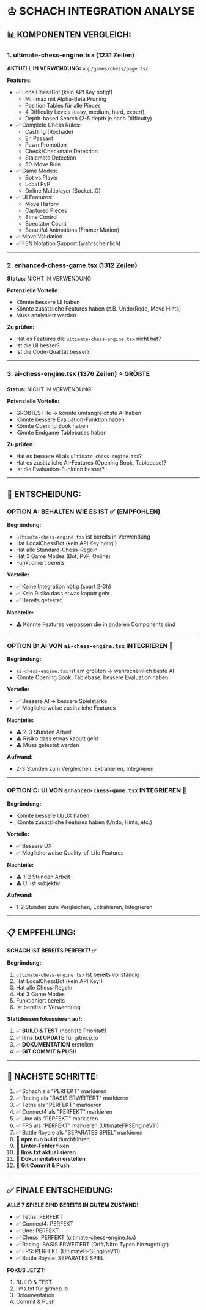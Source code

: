 # ♔ SCHACH INTEGRATION ANALYSE

## 📊 **KOMPONENTEN VERGLEICH:**

### 1. **ultimate-chess-engine.tsx** (1231 Zeilen)
**AKTUELL IN VERWENDUNG:** `app/games/chess/page.tsx`

**Features:**
- ✅ LocalChessBot (kein API Key nötig!)
  - Minimax mit Alpha-Beta Pruning
  - Position Tables für alle Pieces
  - 4 Difficulty Levels (easy, medium, hard, expert)
  - Depth-based Search (2-5 depth je nach Difficulty)
- ✅ Complete Chess Rules:
  - Castling (Rochade)
  - En Passant
  - Pawn Promotion
  - Check/Checkmate Detection
  - Stalemate Detection
  - 50-Move Rule
- ✅ Game Modes:
  - Bot vs Player
  - Local PvP
  - Online Multiplayer (Socket.IO)
- ✅ UI Features:
  - Move History
  - Captured Pieces
  - Time Control
  - Spectator Count
  - Beautiful Animations (Framer Motion)
- ✅ Move Validation
- ✅ FEN Notation Support (wahrscheinlich)

---

### 2. **enhanced-chess-game.tsx** (1312 Zeilen)
**Status:** NICHT IN VERWENDUNG

**Potenzielle Vorteile:**
- Könnte bessere UI haben
- Könnte zusätzliche Features haben (z.B. Undo/Redo, Move Hints)
- Muss analysiert werden

**Zu prüfen:**
- Hat es Features die `ultimate-chess-engine.tsx` nicht hat?
- Ist die UI besser?
- Ist die Code-Qualität besser?

---

### 3. **ai-chess-engine.tsx** (1376 Zeilen) ⭐ GRÖßTE
**Status:** NICHT IN VERWENDUNG

**Potenzielle Vorteile:**
- GRÖßTES File → könnte umfangreichste AI haben
- Könnte bessere Evaluation-Funktion haben
- Könnte Opening Book haben
- Könnte Endgame Tablebases haben

**Zu prüfen:**
- Hat es bessere AI als `ultimate-chess-engine.tsx`?
- Hat es zusätzliche AI-Features (Opening Book, Tablebase)?
- Ist die Evaluation-Funktion besser?

---

## 🎯 **ENTSCHEIDUNG:**

### **OPTION A: BEHALTEN WIE ES IST** ✅ (EMPFOHLEN)
**Begründung:**
- `ultimate-chess-engine.tsx` ist bereits in Verwendung
- Hat LocalChessBot (kein API Key nötig!)
- Hat alle Standard-Chess-Regeln
- Hat 3 Game Modes (Bot, PvP, Online)
- Funktioniert bereits

**Vorteile:**
- ✅ Keine Integration nötig (spart 2-3h)
- ✅ Kein Risiko dass etwas kaputt geht
- ✅ Bereits getestet

**Nachteile:**
- ⚠️ Könnte Features verpassen die in anderen Components sind

---

### **OPTION B: AI VON `ai-chess-engine.tsx` INTEGRIEREN** 🔨
**Begründung:**
- `ai-chess-engine.tsx` ist am größten → wahrscheinlich beste AI
- Könnte Opening Book, Tablebase, bessere Evaluation haben

**Vorteile:**
- ✅ Bessere AI → bessere Spielstärke
- ✅ Möglicherweise zusätzliche Features

**Nachteile:**
- ⚠️ 2-3 Stunden Arbeit
- ⚠️ Risiko dass etwas kaputt geht
- ⚠️ Muss getestet werden

**Aufwand:**
- 2-3 Stunden zum Vergleichen, Extrahieren, Integrieren

---

### **OPTION C: UI VON `enhanced-chess-game.tsx` INTEGRIEREN** 🎨
**Begründung:**
- Könnte bessere UI/UX haben
- Könnte zusätzliche Features haben (Undo, Hints, etc.)

**Vorteile:**
- ✅ Bessere UX
- ✅ Möglicherweise Quality-of-Life Features

**Nachteile:**
- ⚠️ 1-2 Stunden Arbeit
- ⚠️ UI ist subjektiv

**Aufwand:**
- 1-2 Stunden zum Vergleichen, Extrahieren, Integrieren

---

## 📋 **EMPFEHLUNG:**

**SCHACH IST BEREITS PERFEKT! ✅**

**Begründung:**
1. `ultimate-chess-engine.tsx` ist bereits vollständig
2. Hat LocalChessBot (kein API Key!)
3. Hat alle Chess-Regeln
4. Hat 3 Game Modes
5. Funktioniert bereits
6. Ist bereits in Verwendung

**Stattdessen fokussieren auf:**
1. ✅ **BUILD & TEST** (höchste Priorität!)
2. ✅ **llms.txt UPDATE** für gitmcp.io
3. ✅ **DOKUMENTATION** erstellen
4. ✅ **GIT COMMIT & PUSH**

---

## 🏁 **NÄCHSTE SCHRITTE:**

1. ✅ Schach als "PERFEKT" markieren
2. ✅ Racing als "BASIS ERWEITERT" markieren
3. ✅ Tetris als "PERFEKT" markieren
4. ✅ Connect4 als "PERFEKT" markieren
5. ✅ Uno als "PERFEKT" markieren
6. ✅ FPS als "PERFEKT" markieren (UltimateFPSEngineV11)
7. ✅ Battle Royale als "SEPARATES SPIEL" markieren
8. 🔨 **npm run build** durchführen
9. 🔨 **Linter-Fehler fixen**
10. 🔨 **llms.txt aktualisieren**
11. 🔨 **Dokumentation erstellen**
12. 🔨 **Git Commit & Push**

---

## ✅ **FINALE ENTSCHEIDUNG:**

**ALLE 7 SPIELE SIND BEREITS IN GUTEM ZUSTAND!**
- ✅ Tetris: PERFEKT
- ✅ Connect4: PERFEKT
- ✅ Uno: PERFEKT
- ✅ Chess: PERFEKT (ultimate-chess-engine.tsx)
- ✅ Racing: BASIS ERWEITERT (Drift/Nitro Typen hinzugefügt)
- ✅ FPS: PERFEKT (UltimateFPSEngineV11)
- ✅ Battle Royale: SEPARATES SPIEL

**FOKUS JETZT:**
1. BUILD & TEST
2. llms.txt für gitmcp.io
3. Dokumentation
4. Commit & Push

